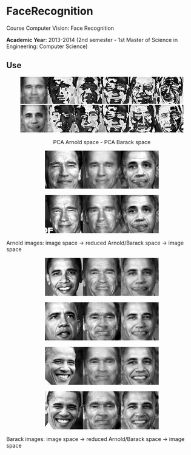 # FaceRecognition
Course Computer Vision: Face Recognition

**Academic Year**: 2013-2014 (2nd semester - 1st Master of Science in Engineering: Computer Science)

Use
--------
<p align="center"><img src="https://github.com/matt77hias/FaceRecognition/blob/master/res/pca arnold.png" width="430"><img src="https://github.com/matt77hias/FaceRecognition/blob/master/res/pca barack.png" width="430"></p>
<p align="center">PCA Arnold space - PCA Barack space</p>

<p align="center"><img src="https://github.com/matt77hias/FaceRecognition/blob/master/res/a0.png"></p>
<p align="center"><img src="https://github.com/matt77hias/FaceRecognition/blob/master/res/a1.png"></p>
Arnold images: image space -> reduced Arnold/Barack space -> image space

<p align="center"><img src="https://github.com/matt77hias/FaceRecognition/blob/master/res/b0.png"></p>
<p align="center"><img src="https://github.com/matt77hias/FaceRecognition/blob/master/res/b1.png"></p>
<p align="center"><img src="https://github.com/matt77hias/FaceRecognition/blob/master/res/b2.png"></p>
<p align="center"><img src="https://github.com/matt77hias/FaceRecognition/blob/master/res/b3.png"></p>
Barack images: image space -> reduced Arnold/Barack space -> image space
